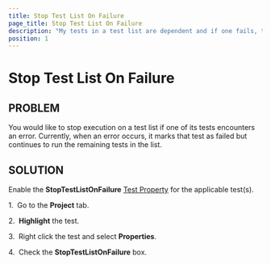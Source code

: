 ```yaml
---
title: Stop Test List On Failure
page_title: Stop Test List On Failure
description: "My tests in a test list are dependent and if one fails, the rest don't need to be executed because they will also fail. How to force stop a test list run if any of the tests fails?"
position: 1
---
```

# Stop Test List On Failure

## PROBLEM

You would like to stop execution on a test list if one of its tests encounters an error. Currently, when an error occurs, it marks that test as failed but continues to run the remaining tests in the list.

## SOLUTION

Enable the **StopTestListOnFailure** <a href="/features/test-maintenance/test-properties-standalone" target="_blank">Test Property</a> for the applicable test(s).


1.&nbsp; Go to the **Project** tab. 

2.&nbsp; **Highlight** the test.

3.&nbsp; Right click the test and select **Properties**.

4.&nbsp; Check the **StopTestListOnFailure** box.  
